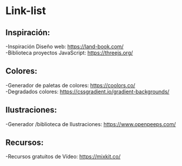 # Link-list

## Inspiración:

-Inspiración Diseño web: https://land-book.com/<br>
-Biblioteca  proyectos JavaScript: https://threejs.org/

## Colores: 

-Generador de paletas de colores: https://coolors.co/<br>
-Degradados colores: https://cssgradient.io/gradient-backgrounds/

## Ilustraciones:

-Generador /biblioteca de Ilustraciones: https://www.openpeeps.com/

## Recursos:

-Recursos gratuitos de Vídeo: https://mixkit.co/
